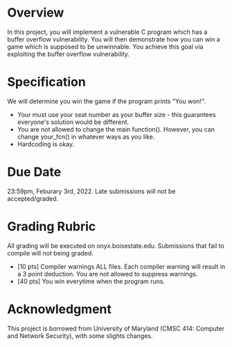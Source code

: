 # Overview

In this project, you will implement a vulnerable C program which has a buffer overflow vulnerability. You will then demonstrate how you can win a game which is supposed to be unwinnable. You achieve this goal via exploiting the buffer overflow vulnerability.

# Specification

We will determine you win the game if the program prints "You won!". 

- Your must use your seat number as your buffer size - this guarantees everyone's solution would be different.
- You are not allowed to change the main function(). However, you can change your_fcn() in whatever ways as you like.
- Hardcoding is okay.

# Due Date

23:59pm, Feburary 3rd, 2022. Late submissions will not be accepted/graded.

# Grading Rubric

All grading will be executed on onyx.boisestate.edu. Submissions that fail to compile will not being graded.

- [10 pts] Compiler warnings ALL files.
Each compiler warning will result in a 3 point deduction.
You are not allowed to suppress warnings.
- [40 pts] You win everytime when the program runs.

# Acknowledgment

This project is borrowed from University of Maryland (CMSC 414: Computer and Network Security), with some slights changes.
